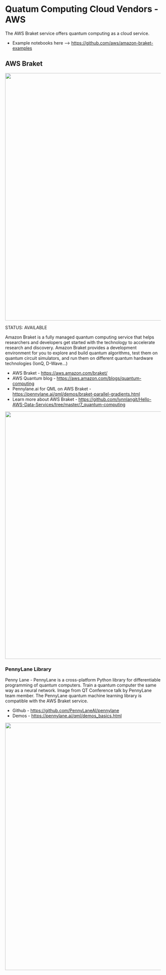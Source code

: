 # Quatum Computing Cloud Vendors - AWS

The AWS Braket service offers quantum computing as a cloud service.
- Example notebooks here --> https://github.com/aws/amazon-braket-examples

## AWS Braket

<img src="https://github.com/lynnlangit/learning-quantum/blob/main/images/aws-braket-arch.png" width=800>

STATUS: AVAILABLE

Amazon Braket is a fully managed quantum computing service that helps researchers and developers get started with the technology to accelerate research and discovery. Amazon Braket provides a development environment for you to explore and build quantum algorithms, test them on quantum circuit simulators, and run them on different quantum hardware technologies (IonQ, D-Wave...)

- AWS Braket - https://aws.amazon.com/braket/
- AWS Quantum blog - https://aws.amazon.com/blogs/quantum-computing
- Pennylane.ai for QML on AWS Braket - https://pennylane.ai/qml/demos/braket-parallel-gradients.html
- Learn more about AWS Braket - https://github.com/lynnlangit/Hello-AWS-Data-Services/tree/master/7_quantum-computing

<img src="https://github.com/lynnlangit/learning-quantum/blob/main/images/aws-braket.png" width=800>

### PennyLane Library

Penny Lane - PennyLane is a cross-platform Python library for differentiable programming of quantum computers. Train a quantum computer the same way as a neural network. Image from QT Conference talk by PennyLane team member. The PennyLane quantum machine learning library is compatible with the AWS Braket service.
- Github - https://github.com/PennyLaneAI/pennylane
- Demos - https://pennylane.ai/qml/demos_basics.html

<img src="https://github.com/lynnlangit/learning-quantum/blob/main/images/penny-lane-ml.png" width=800>


